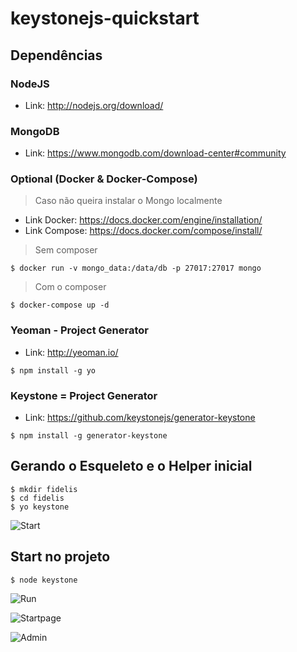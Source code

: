 # keystonejs-quickstart


## Dependências 

### NodeJS
* Link: http://nodejs.org/download/

### MongoDB
* Link: https://www.mongodb.com/download-center#community

### Optional (Docker & Docker-Compose)
> Caso não queira instalar o Mongo localmente
* Link Docker: https://docs.docker.com/engine/installation/
* Link Compose: https://docs.docker.com/compose/install/

> Sem composer
```
$ docker run -v mongo_data:/data/db -p 27017:27017 mongo
```

> Com o composer
```
$ docker-compose up -d
```

### Yeoman - Project Generator
* Link: http://yeoman.io/

```
$ npm install -g yo
```

### Keystone = Project Generator
* Link: https://github.com/keystonejs/generator-keystone

```
$ npm install -g generator-keystone
```

## Gerando o Esqueleto e o Helper inicial 

```
$ mkdir fidelis
$ cd fidelis
$ yo keystone
```

![Start](http://i.imgur.com/tLotxO7.png)

## Start no projeto

```
$ node keystone
```

![Run](http://i.imgur.com/ZPJauiD.png)

![Startpage](http://i.imgur.com/DELlnHe.png)

![Admin](http://i.imgur.com/C4lWKbs.png)
